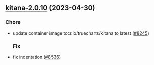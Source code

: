 

## [kitana-2.0.10](https://github.com/succelle/charts/compare/kitana-2.0.9...kitana-2.0.10) (2023-04-30)

### Chore

- update container image tccr.io/truecharts/kitana to latest ([#8245](https://github.com/succelle/charts/issues/8245))
  
  ### Fix

- fix indentation ([#8536](https://github.com/succelle/charts/issues/8536))
  
  